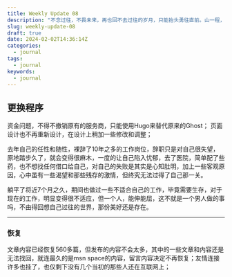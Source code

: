 ```yaml
---
title: Weekly Update 08
description: "不念过往，不畏未来，再也回不去过往的岁月，只能抬头勇往直前。山一程，水一程，心向春天。穿过苍凉，去改变时光的容颜。"
slug: weekly-update-08
draft: true
date: 2024-02-02T14:36:14Z
categories:
  - journal
tags:
  - journal
keywords:
  - journal
---
```

## 更换程序
资金问题，不得不撤销原有的服务商，只能使用Hugo来替代原来的Ghost；
页面设计也不再重新设计，在设计上稍加一些修改和调整；<!--more-->

去年自己的任性和随性，裸辞了10年之多的工作岗位，辞职只是对自己很失望，原地踏步久了，就会变得很麻木，一度的让自己陷入忧郁，去了医院，简单配了些药，也不想找任何借口给自己，对自己的失败是其实是心知肚明，加上一些客观原因，心中虽有一些渴望和那些残存的激情，但终究无法过得了自己那一关。
  
躺平了将近7个月之久，期间也做过一些不适合自己的工作，毕竟需要生存，对于现在的工作，明显变得很不适应，但一个人，能伸能屈，这不就是一个男人做的事吗，不由得回想自己过往的世界，那份美好还是存在。
<hr >

### 恢复  
文章内容已经恢复560多篇，但发布的内容不会太多，其中的一些文章和内容还是无法找回，就连最久的是msn space的内容，留言内容决定不再恢复；友情连接许多也挂了，也仅剩下没有几个当初的那些人还在互联网上；
